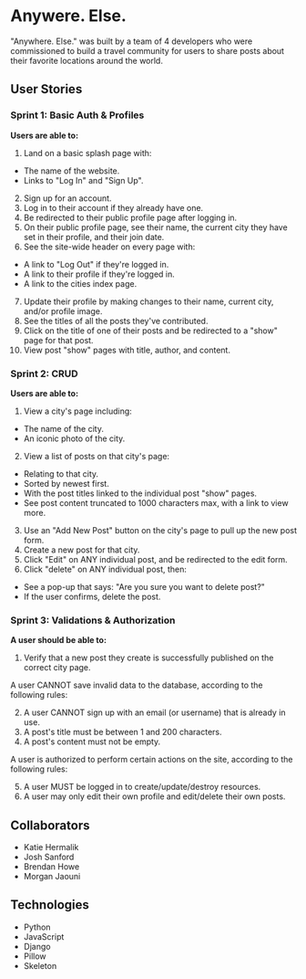 # **Anywere. Else.**

"Anywhere. Else." was built by a team of 4 developers who were commissioned to build a travel community for users to share posts about their favorite locations around the world.

## **User Stories**
### **Sprint 1: Basic Auth & Profiles**
**Users are able to:**

1. Land on a basic splash page with:

- The name of the website.
- Links to "Log In" and "Sign Up".

2. Sign up for an account.
3. Log in to their account if they already have one.
4. Be redirected to their public profile page after logging in.
5. On their public profile page, see their name, the current city they have set in their profile, and their join date.
6. See the site-wide header on every page with:

- A link to "Log Out" if they're logged in.
- A link to their profile if they're logged in.
- A link to the cities index page.

7. Update their profile by making changes to their name, current city, and/or profile image.
8. See the titles of all the posts they've contributed.
9. Click on the title of one of their posts and be redirected to a "show" page for that post.
10. View post "show" pages with title, author, and content.

### **Sprint 2: CRUD**

**Users are able to:**

1. View a city's page including:

- The name of the city.
- An iconic photo of the city.

2. View a list of posts on that city's page:

- Relating to that city.
- Sorted by newest first.
- With the post titles linked to the individual post "show" pages.
- See post content truncated to 1000 characters max, with a link to view more.

3. Use an "Add New Post" button on the city's page to pull up the new post form.
4. Create a new post for that city.
5. Click "Edit" on ANY individual post, and be redirected to the edit form.
6. Click "delete" on ANY individual post, then:

- See a pop-up that says: "Are you sure you want to delete post?"
- If the user confirms, delete the post.

### **Sprint 3: Validations & Authorization**

**A user should be able to:**

1. Verify that a new post they create is successfully published on the correct city page.

A user CANNOT save invalid data to the database, according to the following rules:

2. A user CANNOT sign up with an email (or username) that is already in use.
3. A post's title must be between 1 and 200 characters.
4. A post's content must not be empty.

A user is authorized to perform certain actions on the site, according to the following rules:

5. A user MUST be logged in to create/update/destroy resources.
6. A user may only edit their own profile and edit/delete their own posts.



## Collaborators
* Katie Hermalik
* Josh Sanford
* Brendan Howe
* Morgan Jaouni

## Technologies
* Python
* JavaScript
* Django
* Pillow
* Skeleton